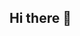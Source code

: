 ## Hi there 👋

<!--
**tofeeq1982/tofeeq1982** is a ✨ _special_ ✨ repository because its `README.md` (this file) appears on your GitHub profile.

Here are some ideas to get you started:

I am a highly motivated and detail-oriented cybersecurity analyst, constantly learning new tools and technologies in the field. I actively identify and analyze potential risks, threats, and vulnerabilities to ensure the confidentiality, integrity, and availability of assets, helping to safeguard organizations and individuals alike.
- 🔭 I’m currently working on ...
- 🌱 I’m currently learning ...
- 👯 I’m looking to collaborate on ...
- 🤔 I’m looking for help with ...
- 💬 Ask me about ...
- 📫 How to reach me: ...
- 😄 Pronouns: ...
- ⚡ Fun fact: ...
-->
